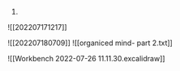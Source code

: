 1) 
![[202207171217]]

![[202207180709]]
![[organiced mind- part 2.txt]]


![[Workbench 2022-07-26 11.11.30.excalidraw]]